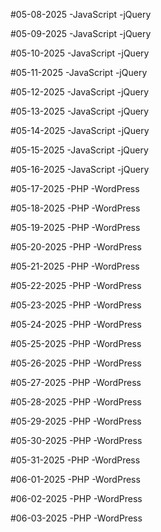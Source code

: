 #05-08-2025
-JavaScript
-jQuery

#05-09-2025
-JavaScript
-jQuery

#05-10-2025
-JavaScript
-jQuery

#05-11-2025
-JavaScript
-jQuery

#05-12-2025
-JavaScript
-jQuery

#05-13-2025
-JavaScript
-jQuery

#05-14-2025
-JavaScript
-jQuery

#05-15-2025
-JavaScript
-jQuery

#05-16-2025
-JavaScript
-jQuery

#05-17-2025
-PHP
-WordPress

#05-18-2025
-PHP
-WordPress 

#05-19-2025
-PHP
-WordPress

#05-20-2025
-PHP
-WordPress 

#05-21-2025
-PHP
-WordPress 

#05-22-2025
-PHP
-WordPress

#05-23-2025
-PHP
-WordPress

#05-24-2025
-PHP
-WordPress

#05-25-2025
-PHP
-WordPress

#05-26-2025
-PHP
-WordPress

#05-27-2025
-PHP
-WordPress

#05-28-2025
-PHP
-WordPress

#05-29-2025
-PHP
-WordPress

#05-30-2025
-PHP
-WordPress

#05-31-2025
-PHP
-WordPress

#06-01-2025
-PHP
-WordPress

#06-02-2025
-PHP
-WordPress

#06-03-2025
-PHP
-WordPress
